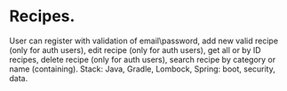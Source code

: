 # Recipes.
User can register with validation of email\password, add new valid recipe (only for auth users), edit recipe (only for auth users), get all or by ID recipes, delete recipe (only for auth users), search recipe by category or name (containing).
Stack: Java, Gradle, Lombock, Spring: boot, security, data.

